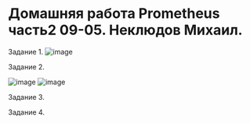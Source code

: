 # Домашняя работа Prometheus часть2 09-05. Неклюдов Михаил.

Задание 1.
![image](https://github.com/MikhailNeklyudov/09-02-hw/assets/130427747/0576e892-89fe-4c6a-b121-d31bdbb03bfe)

Задание 2.

![image](https://github.com/MikhailNeklyudov/09-02-hw/assets/130427747/19d8fa01-5ec4-4da8-995c-f3f34bf4c87a)
![image](https://github.com/MikhailNeklyudov/09-02-hw/assets/130427747/5ea4af37-93dd-43a3-92bc-c821ffba8a92)


Задание 3.



Задание 4.

